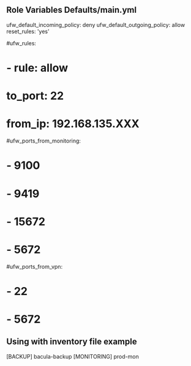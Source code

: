 
Role Variables Defaults/main.yml
------------
ufw_default_incoming_policy: deny
ufw_default_outgoing_policy: allow
reset_rules: 'yes'


#ufw_rules:
#  - rule: allow
#    to_port: 22
#    from_ip: 192.168.135.XXX

#ufw_ports_from_monitoring:
#    - 9100
#    - 9419
#    - 15672
#    - 5672
#ufw_ports_from_vpn:
#    - 22
#    - 5672

Using with inventory file example
--------------

[BACKUP]
bacula-backup
[MONITORING]
prod-mon